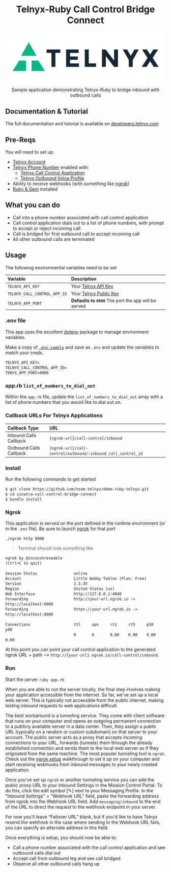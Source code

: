<div align="center">

# Telnyx-Ruby Call Control Bridge Connect

![Telnyx](../logo-dark.png)

Sample application demonstrating Telnyx-Ruby to bridge inbound with outbound calls

</div>

## Documentation & Tutorial

The full documentation and tutorial is available on [developers.telnyx.com](https://developers.telnyx.com/docs/v2/call-control/tutorials/ivr-demo?lang=ruby)

## Pre-Reqs

You will need to set up:

* [Telnyx Account](https://telnyx.com/sign-up?utm_source=referral&utm_medium=github_referral&utm_campaign=cross-site-link)
* [Telnyx Phone Number](https://portal.telnyx.com/#/app/numbers/my-numbers?utm_source=referral&utm_medium=github_referral&utm_campaign=cross-site-link) enabled with:
  * [Telnyx Call Control Application](https://portal.telnyx.com/#/app/call-control/applications?utm_source=referral&utm_medium=github_referral&utm_campaign=cross-site-link)
  * [Telnyx Outbound Voice Profile](https://portal.telnyx.com/#/app/outbound-profiles?utm_source=referral&utm_medium=github_referral&utm_campaign=cross-site-link)
* Ability to receive webhooks (with something like [ngrok](https://developers.telnyx.com/docs/v2/development/ngrok?utm_source=referral&utm_medium=github_referral&utm_campaign=cross-site-link))
* [Ruby & Gem](https://developers.telnyx.com/docs/v2/development/dev-env-setup?lang=ruby&utm_source=referral&utm_medium=github_referral&utm_campaign=cross-site-link) installed

## What you can do

* Call into a phone number associated with call control application
* Call control application dials out to a list of phone numbers, with prompt to accept or reject incoming call
* Call is bridged for first outbound call to accept incoming call
* All other outbound calls are terminated

## Usage

The following environmental variables need to be set

| Variable                        | Description                                                                                                                                              |
|:--------------------------------|:---------------------------------------------------------------------------------------------------------------------------------------------------------|
| `TELNYX_API_KEY`                | Your [Telnyx API Key](https://portal.telnyx.com/#/app/api-keys?utm_source=referral&utm_medium=github_referral&utm_campaign=cross-site-link)              |
| `TELNYX_CALL_CONTROL_APP_ID`    | Your [Telnyx Public Key](https://portal.telnyx.com/#/app/account/public-key?utm_source=referral&utm_medium=github_referral&utm_campaign=cross-site-link) |
| `TELNYX_APP_PORT`               | **Defaults to `8000`** The port the app will be served                                                                                                   |

### .env file

This app uses the excellent [dotenv](https://github.com/bkeepers/dotenv) package to manage environment variables.

Make a copy of [`.env.sample`](./.env.sample) and save as `.env` and update the variables to match your creds.

```
TELNYX_API_KEY=
TELNYX_CALL_CONTROL_APP_ID=
TENYX_APP_PORT=8000
```

### app.rb `list_of_numbers_to_dial_out`

Within the `app.rb` file, update the `list_of_numbers_to_dial_out` array with a list of phone numbers that you would like to dial out on.

### Callback URLs For Telnyx Applications

| Callback Type           | URL                                                           |
|:------------------------|:--------------------------------------------------------------|
| Inbound Calls Callback  | `{ngrok-url}/call-control/inbound`                            |
| Outbound Calls Callback | `{ngrok-url}/call-control/outbound/:inbound_call_control_id`  |

### Install

Run the following commands to get started

```
$ git clone https://github.com/team-telnyx/demo-ruby-telnyx.git
$ cd sinatra-call-control-bridge-connect
$ bundle install
```

### Ngrok

This application is served on the port defined in the runtime environment (or in the `.env` file). Be sure to launch [ngrok](https://developers.telnyx.com/docs/v2/development/ngrok?utm_source=referral&utm_medium=github_referral&utm_campaign=cross-site-link) for that port

```
./ngrok http 8000
```

> Terminal should look _something_ like

```
ngrok by @inconshreveable                                                                                                                               (Ctrl+C to quit)

Session Status                online
Account                       Little Bobby Tables (Plan: Free)
Version                       2.3.35
Region                        United States (us)
Web Interface                 http://127.0.0.1:4040
Forwarding                    http://your-url.ngrok.io -> http://localhost:8000
Forwarding                    https://your-url.ngrok.io -> http://localhost:8000

Connections                   ttl     opn     rt1     rt5     p50     p90
                              0       0       0.00    0.00    0.00    0.00
```

At this point you can point your call control application to the generated ngrok URL + path  --> `http://{your-url}.ngrok.io/call-control/inbound`.

### Run

Start the server `ruby app.rb`

When you are able to run the server locally, the final step involves making your application accessible from the internet. So far, we've set up a local web server. This is typically not accessible from the public internet, making testing inbound requests to web applications difficult.

The best workaround is a tunneling service. They come with client software that runs on your computer and opens an outgoing permanent connection to a publicly available server in a data center. Then, they assign a public URL (typically on a random or custom subdomain) on that server to your account. The public server acts as a proxy that accepts incoming connections to your URL, forwards (tunnels) them through the already established connection and sends them to the local web server as if they originated from the same machine. The most popular tunneling tool is `ngrok`. Check out the [ngrok setup](/docs/v2/development/ngrok) walkthrough to set it up on your computer and start receiving webhooks from inbound messages to your newly created application.

Once you've set up `ngrok` or another tunneling service you can add the public proxy URL to your Inbound Settings  in the Mission Control Portal. To do this, click  the edit symbol [✎] next to your Messaging Profile. In the "Inbound Settings" > "Webhook URL" field, paste the forwarding address from ngrok into the Webhook URL field. Add `messaging/inbound` to the end of the URL to direct the request to the webhook endpoint in your  server.

For now you'll leave “Failover URL” blank, but if you'd like to have Telnyx resend the webhook in the case where sending to the Webhook URL fails, you can specify an alternate address in this field.

Once everything is setup, you should now be able to:
* Call a phone number associated with the call control application and see outbound calls dial out
* Accept call from outbound leg and see call bridged
* Observe all other outbound calls hang up
